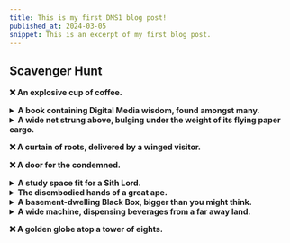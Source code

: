 ```yaml
---
title: This is my first DMS1 blog post!
published_at: 2024-03-05
snippet: This is an excerpt of my first blog post.
---
```


## Scavenger Hunt

**❌ An explosive cup of coffee.**

<details>
<summary><b>A book containing Digital Media wisdom, found amongst many.</b></summary>
<br>
We wandered around until we found the library. We then searched for the category that most likely had books on design. (I forgot what the category was called but I remember its corresponding number was 700.) We then wandered the library until we found the section we were looking for. It was difficult trying to pinpoint a book specifically on digital media but this was the one we thought most closely matched the description.
<br>

![book](/w01/book.jpg)

</details>

<details>
<summary><b>A wide net strung above, bulging under the weight of its flying paper cargo.</b></summary>

While trying to find the exit to the library, we found a small balcony where we could see the net. We took a photo on the balcony, but upon passing it later, we decided to take a closer photo.
<br>

![net](/w01/net.jpg)

</details>

**❌ A curtain of roots, delivered by a winged visitor.**

**❌ A door for the condemned.**

<details>
<summary><b>A study space fit for a Sith Lord.</b></summary>

<br>
As digital media students, we thought it was only fair we used every tool at our disposal, whether physical or digital. So we pulled up lost on campus. We located this area using the key words, "star wars". 
<br>

![study space](/w01/sith.jpg)

</details>

<details>
<summary><b>The disembodied hands of a great ape.</b></summary>
<br>

Unfortunately we did not get the opportunity to take a selfie with the hand as we found this while returning to the classroom, but I managed to snap a quick photo. Apologies for the incredibly unclear photo - it's there if you squint. Hopefully this is the hand we were supposed to find and not just a coincidence that someone left a mannequin arm on the floor. We tried our best. 
<br>

![hand](/w01/hand.jpg)

</details>

<details>
<summary><b>A basement-dwelling Black Box, bigger than you might think.</b></summary>

I think this was near the library - we found it by pure chance. It didn't quite fit the "basement-dwelling" descriptor but we thought it was close enough. 
<br>

![box](/w01/box.jpg)

</details>

<details>
<summary><b> A wide machine, dispensing beverages from a far away land.</b></summary>

This was our first find after wandering around in buildings 8-10 for a little. It looked slightly wider than most Australian vending machines, and the drinks were mostly Japanese, which we thought was a pretty far away land.
<br>

![vending machine](/w01/drink.jpg)

</details>

**❌ A golden globe atop a tower of eights.**

<br><br>